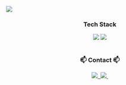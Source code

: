 <div>
    <img src="https://github.com/user-attachments/assets/4d6bcea0-6eb7-4e3a-8491-f039b51efa3b">
</div>

<h3 align="center"> Tech Stack </h3>
<div align= "center"> 
<img src="https://img.shields.io/badge/spring-%236DB33F.svg?style=for-the-badge&logo=spring&logoColor=white">
<img src="https://img.shields.io/badge/Java-007396?style=for-the-badge&logo=Java&logoColor=white">
</div>

 <br>

<h3 align="center">📫 Contact 📫</h3>
<div align="center">
  <a href="https://velog.io/@sobogil1114">
    <img src="https://img.shields.io/badge/Velog-1EBC8F?style=for-the-badge&logo=velog&logoColor=white" />&nbsp
  </a>
  <a href="sotomas232@gmail.com">
    <img
      src="https://img.shields.io/badge/sotomas232@gmail.com-D14836?style=for-the-badge&logo=gmail&logoColor=white"/>&nbsp
  </a>
</div>
